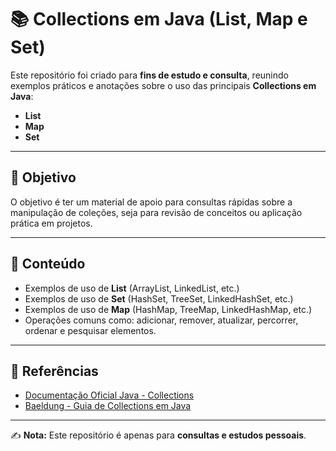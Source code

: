 # 📚 Collections em Java (List, Map e Set)

Este repositório foi criado para **fins de estudo e consulta**, reunindo exemplos práticos e anotações sobre o uso das principais **Collections em Java**:  
- **List**  
- **Map**  
- **Set**  

---

## 🔹 Objetivo
O objetivo é ter um material de apoio para consultas rápidas sobre a manipulação de coleções, seja para revisão de conceitos ou aplicação prática em projetos.

---

## 🔹 Conteúdo
- Exemplos de uso de **List** (ArrayList, LinkedList, etc.)  
- Exemplos de uso de **Set** (HashSet, TreeSet, LinkedHashSet, etc.)  
- Exemplos de uso de **Map** (HashMap, TreeMap, LinkedHashMap, etc.)  
- Operações comuns como: adicionar, remover, atualizar, percorrer, ordenar e pesquisar elementos.  

---

## 🔹 Referências

* [Documentação Oficial Java - Collections](https://docs.oracle.com/javase/8/docs/technotes/guides/collections/overview.html)
* [Baeldung - Guia de Collections em Java](https://www.baeldung.com/java-collections)

---

✍️ **Nota:** Este repositório é apenas para **consultas e estudos pessoais**.

```
